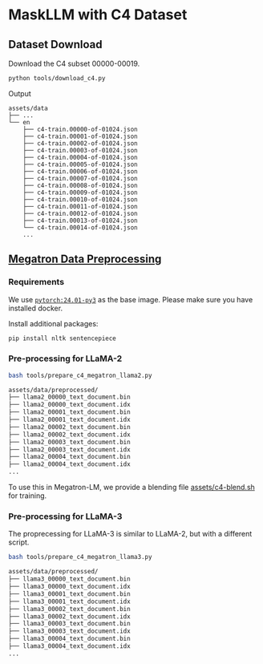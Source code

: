 # MaskLLM with C4 Dataset

## Dataset Download

Download the C4 subset 00000-00019.

```bash
python tools/download_c4.py
```

Output
```
assets/data
├── ...
└── en
    ├── c4-train.00000-of-01024.json
    ├── c4-train.00001-of-01024.json
    ├── c4-train.00002-of-01024.json
    ├── c4-train.00003-of-01024.json
    ├── c4-train.00004-of-01024.json
    ├── c4-train.00005-of-01024.json
    ├── c4-train.00006-of-01024.json
    ├── c4-train.00007-of-01024.json
    ├── c4-train.00008-of-01024.json
    ├── c4-train.00009-of-01024.json
    ├── c4-train.00010-of-01024.json
    ├── c4-train.00011-of-01024.json
    ├── c4-train.00012-of-01024.json
    ├── c4-train.00013-of-01024.json
    └── c4-train.00014-of-01024.json
    ...
```

## [Megatron Data Preprocessing](https://github.com/NVIDIA/Megatron-LM?tab=readme-ov-file#data-preprocessing)

### Requirements

We use [``pytorch:24.01-py3``](https://docs.nvidia.com/deeplearning/frameworks/pytorch-release-notes/rel-24-01.html) as the base image. Please make sure you have installed docker.

Install additional packages:
```bash
pip install nltk sentencepiece
```

### Pre-processing for LLaMA-2

```bash
bash tools/prepare_c4_megatron_llama2.py
```

```bash
assets/data/preprocessed/
├── llama2_00000_text_document.bin
├── llama2_00000_text_document.idx
├── llama2_00001_text_document.bin
├── llama2_00001_text_document.idx
├── llama2_00002_text_document.bin
├── llama2_00002_text_document.idx
├── llama2_00003_text_document.bin
├── llama2_00003_text_document.idx
├── llama2_00004_text_document.bin
├── llama2_00004_text_document.idx
...
```

To use this in Megatron-LM, we provide a blending file [assets/c4-blend.sh](assets/c4-blend.sh) for training. 

### Pre-processing for LLaMA-3

The proprecessing for LLaMA-3 is similar to LLaMA-2, but with a different script.

```bash
bash tools/prepare_c4_megatron_llama3.py
```

```bash
assets/data/preprocessed/
├── llama3_00000_text_document.bin
├── llama3_00000_text_document.idx
├── llama3_00001_text_document.bin
├── llama3_00001_text_document.idx
├── llama3_00002_text_document.bin
├── llama3_00002_text_document.idx
├── llama3_00003_text_document.bin
├── llama3_00003_text_document.idx
├── llama3_00004_text_document.bin
├── llama3_00004_text_document.idx
...
```



